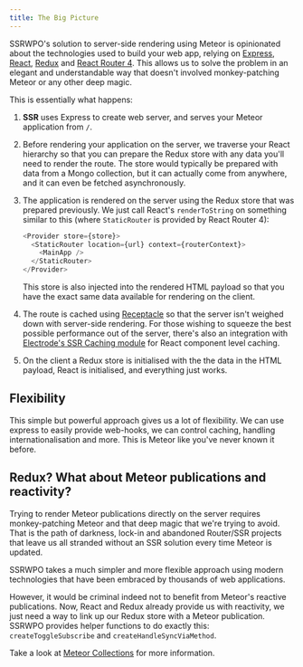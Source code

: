 ```yaml
---
title: The Big Picture
---
```


SSRWPO's solution to server-side rendering using Meteor is opinionated about the technologies
used to build your web app, relying on [Express](http://expressjs.com), [React](https://facebook.github.io/react/),
[Redux](http://redux.js.org) and [React Router 4](https://reacttraining.com/react-router/). This allows
us to solve the problem in an elegant and understandable way that doesn't involved monkey-patching Meteor
or any other deep magic.

This is essentially what happens:

1. **SSR** uses Express to create web server, and serves your Meteor application from `/`.

2. Before rendering your application on the server, we traverse your React hierarchy
   so that you can prepare the Redux store with any data you'll need to render the route.
   The store would typically be prepared with data from a Mongo collection, but it can actually come from anywhere,
   and it can even be fetched asynchronously.

3. The application is rendered on the server using the Redux store that was prepared previously. We just call
   React's `renderToString` on something similar to this (where `StaticRouter` is provided by React Router 4):

   ````js
   <Provider store={store}>
     <StaticRouter location={url} context={routerContext}>
       <MainApp />
     </StaticRouter>
   </Provider>
   ````

   This store is also injected into the rendered HTML payload so that you have the exact same data available for
   rendering on the client.

4. The route is cached using [Receptacle](https://github.com/DylanPiercey/receptacle) so that the server isn't weighed
   down with server-side rendering. For those wishing to squeeze the best possible performance out of the server,
   there's also an integration with [Electrode's SSR Caching module](https://github.com/electrode-io/electrode-react-ssr-caching)
   for React component level caching.

5. On the client a Redux store is initialised with the the data in the HTML payload, React is initialised, and everything
   just works.

## Flexibility

This simple but powerful approach gives us a lot of flexibility. We can use express to easily provide web-hooks,
we can control caching, handling internationalisation and more. This is Meteor like you've never known it before.

## Redux? What about Meteor publications and reactivity?

Trying to render Meteor publications directly on the server requires monkey-patching Meteor and that deep magic that
we're trying to avoid. That is the path of darkness, lock-in and abandoned Router/SSR projects that leave us all stranded
without an SSR solution every time Meteor is updated.

SSRWPO takes a much simpler and more flexible approach using modern technologies that have been embraced by thousands
of web applications.

However, it would be criminal indeed not to benefit from Meteor's reactive publications. Now, React and Redux already
provide us with reactivity, we just need a way to link up our Redux store with a Meteor publication. SSRWPO provides helper
functions to do exactly this: `createToggleSubscribe` and `createHandleSyncViaMethod`.

Take a look at [Meteor Collections](../meteor-collections/) for more information.
